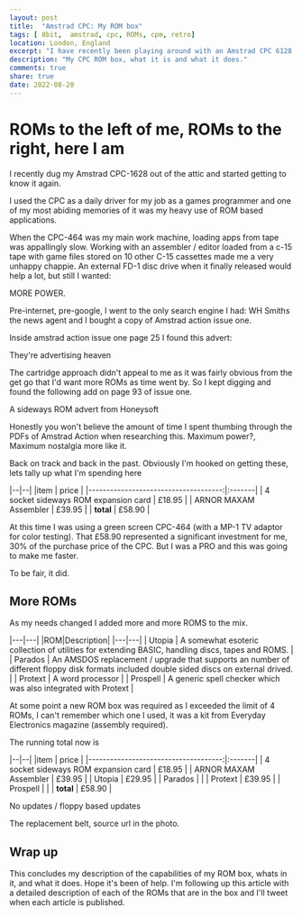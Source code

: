 ```yaml
---
layout: post
title:  "Amstrad CPC: My ROM box"
tags: [ 8bit,  amstrad, cpc, ROMs, cpm, retro]
location: London, England
excerpt: "I have recently been playing around with an Amstrad CPC 6128 and had forgotten all i knew about AMSDOS"
description: "My CPC ROM box, what it is and what it does." 
comments: true
share: true
date: 2022-08-20
---
```


# ROMs to the left of me, ROMs to the right, here I am

I recently dug my Amstrad CPC-1628 out of the attic and started getting to know it again. 

I used the CPC as a daily driver for my job as a games programmer and one of my most abiding memories of it was my heavy use of ROM based applications. 

When the CPC-464 was my main work machine, loading apps from tape was appallingly slow. Working with an assembler / editor loaded from a c-15 tape with game files stored on 10 other C-15 cassettes made me a very unhappy chappie. An external FD-1 disc drive when it finally released would help a lot, but still I wanted: 

<div class="dbImg  centeredImg" data-src="../memes/more-power.png" alt="MORE POWER" ></div>
<div class="dbCaption"> MORE POWER.</div>

Pre-internet, pre-google, I went to the only search engine I had: WH Smiths the news agent and I bought a copy of Amstrad action issue one. 

<div class="dbImg zoom50  centeredImg" data-src="cpc/amstrad-action-001.png" alt="MORE POWER" ></div>


Inside amstrad action issue one page 25 I found this advert:

<div class="dbImg  centeredImg" data-src="cpc/maxam-rom-advert.png" alt="MORE POWER" ></div>
<div class="dbCaption"> They're advertising heaven</div>

The cartridge approach didn't appeal to me as it was fairly obvious from the get go that I'd want more ROMs as time went by. So I kept digging and found the following add on page 93 of issue one.

<div class="dbImg  centeredImg" data-src="cpc/rom-box-advert.png" alt="MORE POWER" ></div>
<div class="dbCaption">A sideways ROM advert from Honeysoft</div>

Honestly you won't believe the amount of time I spent thumbing through the PDFs of Amstrad Action when researching this. Maximum power?, Maximum nostalgia more like it.

Back on track and back in the past. Obviously I'm hooked on getting these, lets tally up what I'm spending here

|--|--|
|item                                  | price  |
|-------------------------------------:|:-------|
| 4 socket sideways ROM expansion card | £18.95 |
| ARNOR MAXAM Assembler                | £39.95 |
| **total**                            | £58.90 |

At this time I was using a green screen CPC-464 (with a MP-1 TV adaptor for color testing). That £58.90 represented a significant investment for me, 30% of the purchase price of the CPC. But I was a PRO and this was going to make me faster.

To be fair, it did.


## More ROMs

As my needs changed I added more and more ROMS to the mix.

|---|---|
|ROM|Description|
|---|---|
| Utopia  | A somewhat esoteric collection of utilities for extending BASIC, handling discs, tapes and ROMS.  |
| Parados | An AMSDOS replacement / upgrade that supports an number of different floppy disk formats included double sided discs on external drived.  |
| Protext  | A word processor  |
| Prospell  | A generic spell checker which was also integrated with Protext   |

At some point a new ROM box was required as I exceeded the limit of 4 ROMs, I can't remember which one I used, it was a kit from Everyday Electronics magazine (assembly required). 

The running total now is

|--|--|
|item                                  | price  |
|-------------------------------------:|:-------|
| 4 socket sideways ROM expansion card | £18.95 |
| ARNOR MAXAM Assembler                | £39.95 |
| Utopia                               | £29.95 |
| Parados                              | |
| Protext                              | £39.95 |
| Prospell                             | |
| **total**                            | £58.90 |


No updates / floppy based updates

<div class="dbImg zoom50 centeredImg" data-src="cpc/cpc-128-replacement-belt.png" alt="My ROM box populated with ROMS." ></div>

<div class="dbCaption">
The replacement belt, source url in the photo.
</div>

## Wrap up

This concludes my description of the capabilities of my ROM box, whats in it, and what it does. Hope it's been of help. I'm following up this article with a detailed description of each of the ROMs that are in the box and I'll tweet when each article is published. 




